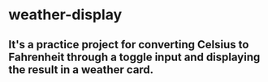 # weather-display

## It's a practice project for converting Celsius to Fahrenheit through a toggle input and displaying the result in a weather card.
